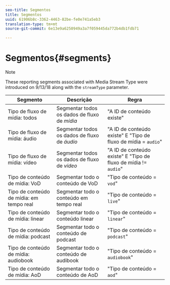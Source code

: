 ```yaml
---
seo-title: Segmentos
title: Segmentos
uuid: 61906b8c-3362-4463-82be-fe0e741a5eb3
translation-type: tm+mt
source-git-commit: 6e13e9a6250949a3a7f059445da772b4db1fdb71

---
```



# Segmentos{#segments}

>[!NOTE]
>
>These reporting segments associated with Media Stream Type were introduced on 9/13/18 along with the `streamType` parameter.

| Segmento | Descrição | Regra |
|---|---|---|
| Tipo de fluxo de mídia: todos | Segmentar todos os dados de fluxo de *mídia* | "A ID de conteúdo existe" |
| Tipo de fluxo de mídia: áudio | Segmentar todos os dados de fluxo de *áudio* | "A ID de conteúdo existe" E "Tipo de fluxo de mídia = `audio`" |
| Tipo de fluxo de mídia: vídeo | Segmentar todos os dados de fluxo de *vídeo* | "A ID de conteúdo existe" E "Tipo de fluxo de mídia != `audio`" |
| Tipo de conteúdo de mídia: VoD | Segmentar todo o conteúdo de VoD | "Tipo de conteúdo = `vod`" |
| Tipo de conteúdo de mídia: em tempo real | Segmentar todo o conteúdo em tempo real | "Tipo de conteúdo = `live`" |
| Tipo de conteúdo de mídia: linear | Segmentar todo o conteúdo linear | "Tipo de conteúdo = `linear`" |
| Tipo de conteúdo de mídia: podcast | Segmentar todo o conteúdo de podcast | "Tipo de conteúdo = `podcast`" |
| Tipo de conteúdo de mídia: audiobook | Segmentar todo o conteúdo de audibook | "Tipo de conteúdo = `audiobook`" |
| Tipo de conteúdo de mídia: AoD | Segmentar todo o conteúdo de AoD | "Tipo de conteúdo = `aod`" |

